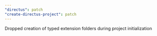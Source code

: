 ```yaml
---
"directus": patch
"create-directus-project": patch
---
```


Dropped creation of typed extension folders during project initialization 
